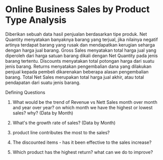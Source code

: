 # Online Business Sales by Product Type Analysis
Diberikan sebuah data hasil penjualan berdasarkan tipe produk. Net Quantity menyatakan banyaknya barang yang terjual, jika nilainya negatif artinya terdapat barang yang rusak dan mendapatkan kerugian seharga dengan harga jual barang. Gross Sales menyatakan total harga jual yang diperoleh dari harga satuan barang dikali dengan Net Quantity pada jenis barang tertentu. Discounts menyatakan total potongan harga dari suatu jenis barang. Returns menyatakan pengembalian dana yang dilakukan penjual kepada pembeli dikarenakan beberapa alasan pengembalian barang. Total Net Sales merupakan total harga jual akhir, atau total pendapatan dari suatu jenis barang.

Defining Questions

1. What would be the trend of Revenue vs Nett Sales month over month and year over year? on which month we have the highest or lowest sales? why? (Data by Month)

2. What's the growth rate of sales? (Data by Month)

3. product line contributes the most to the sales?

4. The discounted items - has it been effective to the sales increase?

5. Which product has the highest return? what can we do to improve?
